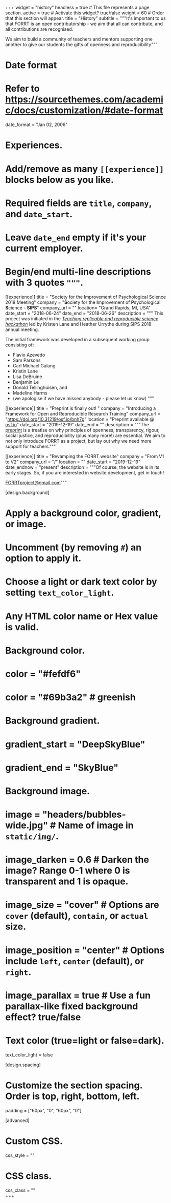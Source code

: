 +++
widget = "history"
headless = true  # This file represents a page section.
active = true  # Activate this widget? true/false
weight = 60  # Order that this section will appear.
title = "History"
subtitle = """It's important to us that FORRT is an open contributorship - we aim that all can contribute, and all contributions are recognised.

We aim to build a community of teachers and mentors supporting one another to give our students the gifts of openness and reproducibility"""

# Date format
#   Refer to https://sourcethemes.com/academic/docs/customization/#date-format
date_format = "Jan 02, 2006"

# Experiences.
#   Add/remove as many `[[experience]]` blocks below as you like.
#   Required fields are `title`, `company`, and `date_start`.
#   Leave `date_end` empty if it's your current employer.
#   Begin/end multi-line descriptions with 3 quotes `"""`.
[[experience]]
  title = "Society for the Improvement of Psychological Science 2018 Meeting"
  company = "**S**ociety for the **I**mprovement of **P**sychological **S**cience - **SIPS**"
  company_url = ""
  location= "Grand Rapids, MI, USA"
  date_start = "2018-06-24"
  date_end = "2018-06-26"
  description = """
  This project was initiated in the *[Teaching replicable and reproducible science hackathon](https://osf.io/x7d45/)* led by Kristen Lane and Heather Urrythe during SIPS 2018 annual meeting.
  
  The initial framework was developed in a subsequent working group consisting of:
  * Flavio Azevedo
  * Sam Parsons
  * Carl Michael Galang
  * Kristin Lane
  * Lisa DeBruine
  * Benjamin Le
  * Donald Tellinghuisen, and
  * Madeline Harms
  * (we apologise if we have missed anybody - please let us know)
  """

[[experience]]
  title = "Preprint is finally out! "
  company = "Introducing a Framework for Open and Reproducible Research Training"
  company_url = "https://doi.org/10.31219/osf.io/bnh7p"
  location = "Preprint available @ [osf.io](https://doi.org/10.31219/osf.io/bnh7p)"
  date_start = "2019-12-19"
  date_end = ""
  description = """The [preprint](https://osf.io/bnh7p) is a treatise on why principles of openness, transparency, rigour, social justice, and reproducibility (plus many more!) are essential. We aim to not only introduce FORRT as a project, but lay out why we need more support for teachers."""

[[experience]]
  title = "Revamping the FORRT website"
  company = "From V1 to V2"
  company_url = "/"
  location = ""
  date_start = "2019-12-19"
  date_endnow = "present"
  description = """Of course, the website is in its early stages. So, if you are interested in website development, get in touch!

FORRTproject@gmail.com"""
  
[design.background]
  # Apply a background color, gradient, or image.
  #   Uncomment (by removing `#`) an option to apply it.
  #   Choose a light or dark text color by setting `text_color_light`.
  #   Any HTML color name or Hex value is valid.

  # Background color.
  # color = "#fefdf6"
  # color = "#69b3a2" # greenish
  
  # Background gradient.
  # gradient_start = "DeepSkyBlue"
  # gradient_end = "SkyBlue"
  
  # Background image.
  # image = "headers/bubbles-wide.jpg"  # Name of image in `static/img/`.
  # image_darken = 0.6  # Darken the image? Range 0-1 where 0 is transparent and 1 is opaque.
  # image_size = "cover"  #  Options are `cover` (default), `contain`, or `actual` size.
  # image_position = "center"  # Options include `left`, `center` (default), or `right`.
  # image_parallax = true  # Use a fun parallax-like fixed background effect? true/false

  # Text color (true=light or false=dark).
  text_color_light = false

[design.spacing]
  # Customize the section spacing. Order is top, right, bottom, left.
  padding = ["60px", "0", "60px", "0"]

[advanced]
 # Custom CSS. 
 css_style = ""
 
 # CSS class.
 css_class = ""  
+++